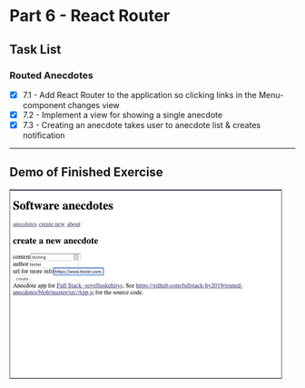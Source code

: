 # Part 6 - React Router

## Task List

### Routed Anecdotes

- [x] 7.1 - Add React Router to the application so clicking links in the Menu-component changes view
- [x] 7.2 - Implement a view for showing a single anecdote
- [x] 7.3 - Creating an anecdote takes user to anecdote list & creates notification

---

## Demo of Finished Exercise

![](../assets/routed-anecdotes.gif)
